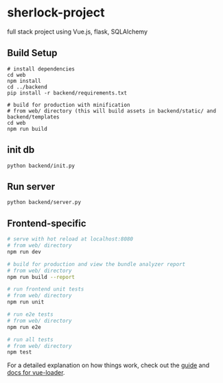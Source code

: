 # sherlock-project

full stack project using Vue.js, flask, SQLAlchemy

## Build Setup

```
# install dependencies
cd web
npm install
cd ../backend
pip install -r backend/requirements.txt

# build for production with minification
# from web/ directory (this will build assets in backend/static/ and backend/templates
cd web
npm run build
```

## init db
```
python backend/init.py
```

## Run server

```
python backend/server.py
```

## Frontend-specific

``` bash
# serve with hot reload at localhost:8080
# from web/ directory
npm run dev

# build for production and view the bundle analyzer report
# from web/ directory 
npm run build --report

# run frontend unit tests
# from web/ directory 
npm run unit

# run e2e tests
# from web/ directory 
npm run e2e

# run all tests
# from web/ directory 
npm test
```

For a detailed explanation on how things work, check out the [guide](http://vuejs-templates.github.io/webpack/) and [docs for vue-loader](http://vuejs.github.io/vue-loader).
